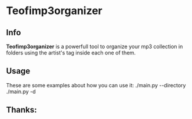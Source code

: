 Teofimp3organizer
==============

Info
--------------

**Teofimp3organizer** is a powerfull tool to organize your mp3 collection in folders using the artist's tag inside each one of them.


Usage
--------------
These are some examples about how you can use it:
  ./main.py --directory <path>
  ./main.py -d <path>

  
Thanks:
--------------
